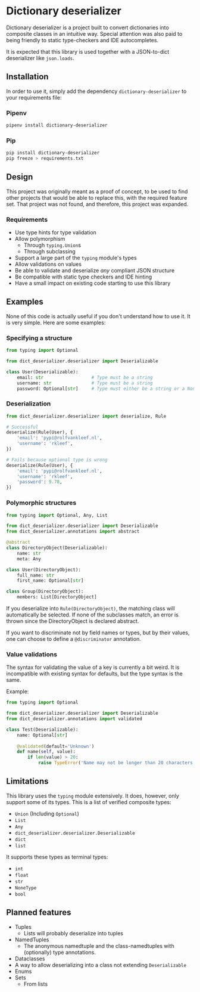# Dictionary deserializer

Dictionary deserializer is a project built to convert dictionaries into
composite classes in an intuitive way. Special attention was also paid
to being friendly to static type-checkers and IDE autocompletes.

It is expected that this library is used together with a JSON-to-dict
deserializer like `json.loads`.

## Installation

In order to use it, simply add the dependency `dictionary-deserializer` to your
requirements file:

### Pipenv

```bash
pipenv install dictionary-deserializer
```

### Pip

```bash
pip install dictionary-deserializer
pip freeze > requirements.txt
```

## Design

This project was originally meant as a proof of concept, to be used to find
other projects that would be able to replace this, with the required feature
set. That project was not found, and therefore, this project was expanded.

### Requirements

* Use type hints for type validation
* Allow polymorphism
    * Through `typing.Union`s
    * Through subclassing
* Support a large part of the `typing` module's types
* Allow validations on values
* Be able to validate and deserialize _any_ compliant JSON structure
* Be compatible with static type checkers and IDE hinting
* Have a small impact on existing code starting to use this library

## Examples

None of this code is actually useful if you don't understand how to use it. It
is very simple. Here are some examples:

### Specifying a structure

```python
from typing import Optional

from dict_deserializer.deserializer import Deserializable

class User(Deserializable):
    email: str                  # Type must be a string
    username: str               # Type must be a string
    password: Optional[str]     # Type must either be a string or a None
```

### Deserialization

```python
from dict_deserializer.deserializer import deserialize, Rule

# Successful
deserialize(Rule(User), {
    'email': 'pypi@rolfvankleef.nl',
    'username': 'rkleef',
})

# Fails because optional type is wrong
deserialize(Rule(User), {
    'email': 'pypi@rolfvankleef.nl',
    'username': 'rkleef',
    'password': 9.78,
})
```

### Polymorphic structures
```python
from typing import Optional, Any, List

from dict_deserializer.deserializer import Deserializable
from dict_deserializer.annotations import abstract

@abstract
class DirectoryObject(Deserializable):
    name: str
    meta: Any

class User(DirectoryObject):
    full_name: str
    first_name: Optional[str]

class Group(DirectoryObject):
    members: List[DirectoryObject]
```

If you deserialize into `Rule(DirectoryObject)`, the matching class will
automatically be selected. If none of the subclasses match, an error is thrown
since the DirectoryObject is declared abstract.

If you want to discriminate not by field names or types, but by their values,
one can choose to define a `@discriminator` annotation.

### Value validations

The syntax for validating the value of a key is currently a bit weird. It is
incompatible with existing syntax for defaults, but the type syntax is the same.

Example:

```python
from typing import Optional

from dict_deserializer.deserializer import Deserializable
from dict_deserializer.annotations import validated

class Test(Deserializable):
    name: Optional[str]
    
    @validated(default='Unknown')
    def name(self, value):
        if len(value) > 20:
            raise TypeError('Name may not be longer than 20 characters.')

```

## Limitations

This library uses the `typing` module extensively. It does, however, only
support some of its types. This is a list of verified composite types:

* `Union` (Including `Optional`)
* `List`
* `Any`
* `dict_deserializer.deserializer.Deserializable`
* `dict`
* `list`

It supports these types as terminal types:

* `int`
* `float`
* `str`
* `NoneType`
* `bool`

## Planned features

* Tuples
    * Lists will probably deserialize into tuples
* NamedTuples
    * The anonymous namedtuple and the class-namedtuples with (optionally) type annotations.
* Dataclasses
* A way to allow deserializing into a class not extending `Deserializable`
* Enums
* Sets
    * From lists
